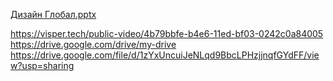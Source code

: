 
[Дизайн Глобал.pptx](https://github.com/OlgaChubova205/6-semestr/files/10410302/default.pptx)



https://visper.tech/public-video/4b79bbfe-b4e6-11ed-bf03-0242c0a84005
https://drive.google.com/drive/my-drive
https://drive.google.com/file/d/1zYxUncuiJeNLqd9BbcLPHzjjnqfGYdFF/view?usp=sharing
